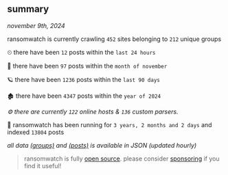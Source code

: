 
## summary
_november 9th, 2024_

ransomwatch is currently crawling `452` sites belonging to `212` unique groups

⏲ there have been `12` posts within the `last 24 hours`

🦈 there have been `97` posts within the `month of november`

🪐 there have been `1236` posts within the `last 90 days`

🏚 there have been `4347` posts within the `year of 2024`

_⚙️ there are currently `122` online hosts & `136` custom parsers._

🦕 ransomwatch has been running for `3 years, 2 months and 2 days` and indexed `13804` posts

_all data  [(groups)](http://ransomwhat.telemetry.ltd/groups) and [(posts)](http://ransomwhat.telemetry.ltd/posts) is available in JSON (updated hourly)_

> ransomwatch is fully [open source](https://github.com/joshhighet/ransomwatch#ransomwatch--). please consider [sponsoring](https://github.com/sponsors/joshhighet) if you find it useful!
